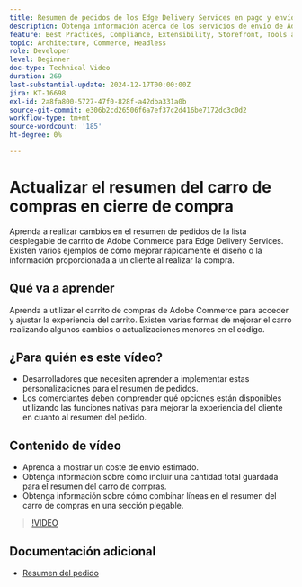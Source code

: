```yaml
---
title: Resumen de pedidos de los Edge Delivery Services en pago y envío
description: Obtenga información acerca de los servicios de envío de Adobe Edge y cómo actualizar la sección de resumen del pedido del menú desplegable de Commerce al cerrar la compra.
feature: Best Practices, Compliance, Extensibility, Storefront, Tools and External Services
topic: Architecture, Commerce, Headless
role: Developer
level: Beginner
doc-type: Technical Video
duration: 269
last-substantial-update: 2024-12-17T00:00:00Z
jira: KT-16698
exl-id: 2a8fa800-5727-47f0-828f-a42dba331a0b
source-git-commit: e306b2cd26506f6a7ef37c2d416be7172dc3c0d2
workflow-type: tm+mt
source-wordcount: '185'
ht-degree: 0%

---
```


# Actualizar el resumen del carro de compras en cierre de compra

Aprenda a realizar cambios en el resumen de pedidos de la lista desplegable de carrito de Adobe Commerce para Edge Delivery Services.  Existen varios ejemplos de cómo mejorar rápidamente el diseño o la información proporcionada a un cliente al realizar la compra.

## Qué va a aprender

Aprenda a utilizar el carrito de compras de Adobe Commerce para acceder y ajustar la experiencia del carrito.  Existen varias formas de mejorar el carro realizando algunos cambios o actualizaciones menores en el código.

## ¿Para quién es este vídeo?

* Desarrolladores que necesiten aprender a implementar estas personalizaciones para el resumen de pedidos.
* Los comerciantes deben comprender qué opciones están disponibles utilizando las funciones nativas para mejorar la experiencia del cliente en cuanto al resumen del pedido.

## Contenido de vídeo

* Aprenda a mostrar un coste de envío estimado.
* Obtenga información sobre cómo incluir una cantidad total guardada para el resumen del carro de compras.
* Obtenga información sobre cómo combinar líneas en el resumen del carro de compras en una sección plegable.

>[!VIDEO](https://video.tv.adobe.com/v/3441185?learn=on)

## Documentación adicional

* [Resumen del pedido](https://experienceleague.adobe.com/developer/commerce/storefront/dropins/cart/tutorials/order-summary-lines/?lang=es)
